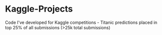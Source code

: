 # Kaggle-Projects
Code I've developed for Kaggle competitions - Titanic predictions placed in top 25% of all submissions (>25k total submissions)
